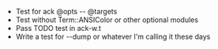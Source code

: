 * Test for ack @opts -- @targets
* Test without Term::ANSIColor or other optional modules
* Pass TODO test in ack-w.t
* Write a test for --dump or whatever I'm calling it these days

